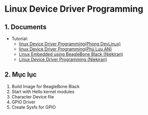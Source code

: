# Linux Device Driver Programming 
## 1. Documents
- Tutorial:
  - [linux Device Driver Programming(Phong DevLinux)](https://www.youtube.com/playlist?list=PL831drV1RoWspaN12ZgSZjO4HNuCMk_y3)
  - [linux Device Driver Programming(Phú Lưu AN)](https://youtube.com/playlist?list=PL831drV1RoWsAdJ_1Oi4q6kBHL5vnYJy_&si=Ct8fayR04ESVJzLo)
  - [Linux Embedded using BeagleBone Black (Niekiran)](https://youtube.com/playlist?list=PL831drV1RoWs55Hu0j-7uKEp7cutTBsTI&si=jtNBfTyfFwIRn_2Y)
  - [Linux Device Driver Programming (Niekiran)](https://youtube.com/playlist?list=PL831drV1RoWsbCdTc8ZVlJNOPlrxs5NlM&si=E1AC8Xlp3c1uCFwV)
## 2. Mục lục
1. Build Image for BeagleBone Black
2. Start with Hello kernel modules 
3. Character Device file
4. GPIO Driver
5. Create Sysfs for GPIO